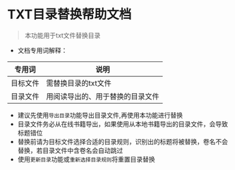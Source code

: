 # TXT目录替换帮助文档

> 本功能用于txt文件替换目录
- 文档专用词解释：  

|专用词| 说明 |
|:----:|-----|
|目标文件| 需替换目录的txt文件 |
|目录文件| 用阅读导出的、用于替换的目录文件 |

- 建议先使用`导出目录`功能导出目录文件,再使用本功能进行替换
- 目录文件务必从在线书籍导出，如果使用从本地书籍导出的目录文件，会导致标题错位
- 替换前请为目标文件选择合适的目录规则，识别出的标题将被替换，卷名不会替换，若目录文件中含卷名会自动跳过
- 使用`更新目录`功能或`重新选择目录规则`将重置目录替换